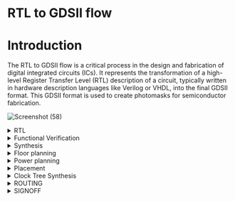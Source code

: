 # RTL to GDSII flow 
   
# Introduction 

The RTL to GDSII flow is a critical process in the design and fabrication of digital integrated circuits (ICs). It represents the transformation of a high-level Register Transfer Level (RTL) description of a circuit, typically written in hardware description languages like Verilog or VHDL, into the final GDSII format. This GDSII format is used to create photomasks for semiconductor fabrication.

![Screenshot (58)](https://github.com/user-attachments/assets/0898c72b-074f-4586-99cf-402df254dbf5)

</details><details>
  <summary>RTL</summary>
   
## 1. RTL(Register Transfer Level) :
* Code involves describing the digital logic of a circuit in terms of data flows and the operations performed on data using an HDL(hardware description language) ex: Verilog, Systemverilog, VHDL.
* Example: A simple RTL Verilog Code of a Inverter shown Below:

   ![Screenshot (59)](https://github.com/user-attachments/assets/ed54d7ce-20dc-4ae7-91f5-a0de1aa03513)

</details><details>
  <summary>Functional Verification</summary>
   
## 2. Functional Verification :
* The primary goal of functional verification is to confirm that the design, described using an HDL like Verilog or VHDL, correctly implements the specified functionality.
* This involves checking that the design meets all the requirements and specifications without any logical errors using tools such as Modelsim ,QuestaSim, Xcelium,etc.
* For Functional Verification we require the Design files and the Testbench of the Design written in HDL like Verilog or VHDL Through which we can generate a Waveform to
verify the functionality of the Design is correctly implemented as written in the Code.

#### Output:

![Screenshot (64)](https://github.com/user-attachments/assets/270acce3-4864-4092-aa52-fe97f675fb12)

</details><details>
  <summary>Synthesis</summary>
   
## 3. Synthesis :
* Synthesis is a physical design Process where a high-level Hardware Description Language (HDL) description (such as Verilog or VHDL) is transformed into a lower-level representation that can be implemented on hardware.
* This process is essential for converting abstract designs into concrete implementations on FPGAs (Field-Programmable Gate Arrays) or ASICs (Application-Specific Integrated Circuits).
#### Goals of Doing Synthesis: 
To get a gate level Netlist, Logic optimization, Logic Equivalence between RTL and Netlist, Inserting clock gates if needed, Meet Timing .

#### Logic Synthesis:
The process by which RTL is converted to an equivalent circuit as interconnection of logic gates.

#### RTL to Netlist Flow:

![Screenshot (60)](https://github.com/user-attachments/assets/e5110d07-bd43-4001-b145-37132b581305)

A netlist is a detailed description of the components in an electronic circuit and the connections between them.

### Constraints:
Constraints are specific requirements of a design that needs to be honored or
attempted to be honored by the CAD tools. They play a critical role in guiding the
design flow, from initial synthesis and optimization stages to final physical
implementation and verification, ensuring that the designed circuit meets its intended
functionality and performance goals. 

Something that the EDA tool cannot determine on
its own such as -
1) Time at which input arrives at the Die/Chip boundary.
2) Load that has to be driven by the output.
3) Transition time for the inputs.
4) Clock frequency, false paths, exceptions, etc

### Clock Skew:
The instantaneous difference between the arrival of a clock signal at any two Flipflops
is called ‘skew’. Skew should be minimum or zero ideally. Skew is of two types
Positive Skew and Negative Skew.
* Positive Skew : It captures clock coming later than launch clock.
* Negative skew : It captures clock coming earlier than launch clock.
* Local Skew : The difference in arrival of clock at pins of two consecutive sequential
elements.
* Global skew : The difference between shortest clock path delay and longest clock path
delay reaching two sequential elements for a clock domain.
* Zero Skew : When all flops get the clock edge with the same delay (ideal) relative to
each other.

### Clock Sources :

Two types of clock sources-
* Primary clock sources : waveform independent of other clock sources in that design.
* Derived clock sources : waveform depends on other clock sources.

Master clock : clock from which we derive another clock is known as the master clock
of the derived clock . CS1 is the master clock source of CS2.

### Clock Latency :
The Total time a clock signal takes to propagate from clock source to a specific register
clock pin.Clock latency comprises two components - clock source latency(off-chip) and
clock network latency(on-chip).

Clock latency = Source latency + Network latency (insertion delay)

### Virtual Clocks :
A virtual clock is a clock that exists but is not associated with any pin or port of the
design. It is used as a reference in STA analysis to specify input and output delays
relative to a clock.

### Clock Transition:
Clock transition, also known as clock edge rate or clock slew, refers to the time it takes
for a clock signal to transition from one logic level to another. Specifically, it measures
the time required for the clock signal to rise from a low logic level to a high logic level
(rise time) or to fall from a high logic level to a low logic level (fall time).

### Clock Jitters :
Clock jitter refers to the variations or deviations in the timing of a clock signal's edges
from their ideal positions. It is the variation of the clock period from edge to edge. It
can vary +/- jitter
value. Clock jitter can be caused by a variety of factors, including power supply noise,
temperature variations, electromagnetic interference, and imperfections in the clock
generation circuitry.

### Clock Uncertainty :
The time difference between the arrivals of clock signals at registers in one clock
domain or between domains. It allows us to specify the expected clock setup or hold
uncertainty associated with jitter, skew, and a guard band(margin).

### Load Specifications :
"Load specifications" are used to define the capacitive load that a particular signal or
port must drive. This is important for timing analysis, power analysis, and ensuring the
design meets its performance targets.

### False Paths:
By setting up false paths, you help the synthesis and timing analysis tools to ignore
non-critical paths that do not impact the functional timing of the circuit, thereby
streamlining the design process and focusing optimization efforts on the truly critical
paths.

### Group Paths:
By grouping paths, you can apply specific constraints, analyze them more effectively,
and simplify the overall timing analysis process. There are certain application to specific
path groups -
* Input to Register (I2R): groups all paths that start from any input port and end
at any register. These paths are critical for analyzing the timing of data entering
the design and being captured by registers.
* Register to Output (R2O): groups all paths that start from any register and end
at any output port. These paths are essential for timing analysis of data being
output from the design after being processed.
* Register to Register (R2R): groups all paths that start from any register and
end at any other register. These paths are critical for internal timing analysis,
ensuring that data moves correctly between registers within the design.
* Input to Output (I2O): groups all paths that start from any input port and end
at any output port.
These paths might represent combinational paths that do not involve registers.

### I/O Constraints:
Set_input_delay and set_output_delay commands are used to specify the delay
at input port and delay from the output port to the next off-chip flop with
respect to launch clock.

#### Output netlist:

![Screenshot (65)](https://github.com/user-attachments/assets/28755a60-465d-417d-9255-ab7ea88b263f)

 </details><details>
  <summary>Floor planning</summary>
    
## 4. Floor planning 

Floor planning is the initial stage of chip design, determining the chip's width, height,
and overall area. It involves defining the core and die areas, placing macros, and
establishing blockages and halos.

### Objectives of Floor Plan
* Minimize the area.
* Minimize the timing.
* Reduce the wire length.
* Making routing easy.

### Key Aspects of Floor Planning
#### 1. Defining Core Area
  * Determine the shape and size of the block/partition.
  *  Create voltage areas for low-power or multi-voltage designs.
  *   Establish IO pad/pin areas and placement.
#### 2. Macro Placement
  * acros are generally placed near the core boundary to minimize routing and
power complexity and improve signal integrity.
  *  aintain proper spacing between macros for routing channels.
#### 3. Blockages and Halos
  * Placement Blockages:
      * Prevent placement tools from placing cells in specific regions.
      * Hard Blockage: No cells allowed.
      * Soft Blockage: Only buffers are permitted.
      * Partial Blockage: Percentage-based cell allowance.
  * Routing Blockages:
    * Prevent routing in specific regions.
    * Signal Blockage: Block data and clock signals, but allow power nets.
  * Halo (Keep-Out Region):
    * Surround macros to prevent other cells from being placed nearby.
    * Halos can overlap and move with macros.
#### 4. Adding Pre-Placed Cells
  * Place critical cells (like PLL, voltage regulators, and clock circuits) before actual
placement and routing.
  * Surround critical cells with decoupling capacitors to improve reliability and
efficiency

#### Output:

![Screenshot (63)](https://github.com/user-attachments/assets/0208cb2a-7a61-491c-94d8-61996730e19a)


</details><details>
  <summary>Power planning</summary>
   
## 5. Power planning

Power planning is a critical stage in the physical design flow of integrated circuits (ICs),
creating an efficient and reliable power distribution throughout the chip

### Objectives
* Reliable power delivery
* Thermal management

#### Power pad placement
Power pads are strategically placed on the chip to facilitate external power
connections. These pads must be located to minimize the distance between power
sources and areas of high power consumption. Proper placement is crucial to reduce
the resistance and inductance in the power delivery path, thereby ensuring a stable
power supply.

#### Power Ring Creation
Power rings are implemented around critical areas, such as the core logic blocks, to
provide a stable and reliable power supply. These rings typically include VDD (power)
and VSS (ground) connections and help in distributing power efficiently within the
core regions. Power rings also play a role in minimizing voltage drops and enhancing
the overall robustness of the power network.

#### Power Rail Routing
Within the standard cells and macroblocks, power rails are routed to ensure that power
is delivered to all individual components. This routing needs to be optimized to reduce
resistance and inductance, ensuring minimal power loss and efficient power
distribution across the chip. reduce and give points

#### Rings
Circulate power around the chip, ensuring uniform distribution to different sections.

#### Stripes
Transports power from the rings across the chip, maintaining consistent voltage levels
and connectivity between different power domains.

#### Rails
Provide direct connections between the chip's VDD and VSS and the standard cells
VDD and VSS, facilitating stable power delivery and signal integrity.

#### Trunks
Links the pads directly to the power rings, enabling efficient power transfer from
external sources to internal power distribution networks within the chip.

#### Output:

![Screenshot (61)](https://github.com/user-attachments/assets/5a116da5-6cac-472e-81bb-4f28b46256e9)

![Screenshot (62)](https://github.com/user-attachments/assets/55b6198e-96bf-46aa-9513-ad8ed7ea4b9f)

</details><details>
  <summary>Placement</summary>

## 6. Placement
Placement is the process of placing all the standard cells from the Netlist into the core
area.

### Goals of placement
* Timing, area and power optimization
* Minimize congestion and congestion hotspots
* Minimum cell density, pin density
* No timing DRV’s (Design Rule Violations)

### Placement Procedure Overview
#### 1. Pre-Placement Checks
   * Netlist should be clean.
   * Floorplan DEF should be good
      * Proper Pin placement
      * Macros and pre-placed cells should be in fix.
      * Power routes should be free of DRCs
#### 2. Place various Physical Only Cells like end-cap cells, well-tap cells, IO buffers, antenna diodes, and spare cells.
#### 3. Global Placement
All the cells are placed arbitrarily in the ASIC core, but they are not legally placed
(fixed location not assigned) within standard cell row.
#### 4. Legalization
Ensures that final placement is legal and there is no Placement constraint violation.
#### 5. High Fanout Net Synthesis
Some of the nets will have very high number of fanouts like Reset, Scan Enable
etc... But, there is a restriction for maximum fanout in timing constraints.
#### 6. Scan Chain Reordering
Creating a fresh scan chain routes by connecting the flops which are near to each
other. There is no requirement to check whether the flops are functionally talking
or not talking for scan chains.
#### 7. Timing/Power Optimization

#### Congestion 
* When the number of routing tracks available for routing in a given location is less than
the number necessary, the area is considered congested.
* Congestion = Available routing tracks – Required routing tracks

#### Slack
Slack is the difference between a path's required time and arrival time. For timing path
slack determines if the design is working at the specified speed or frequency.
Zero slack means that the design is critically working at the desired frequency.
Slack has to be positive always and negative slack indicates a violation in timing.

#### Skew
Skew is the difference of arrival times of clock edge at the clock pins of adjacent flops.
Skew affects the both setup and hold times.

#### Slew
Slew is transition time of the signal to change its state from logic 1 to logic 0. It is
associated with the rise time and fall time of signal.

#### output

![place](https://github.com/user-attachments/assets/bd5e07a4-53f2-4663-abe8-af177cd3a2e7)

![Screenshot (66)](https://github.com/user-attachments/assets/7bfcf956-6503-45c7-b06a-f15090bf8c47)

#### DRV Violations are observed:

![Screenshot (67)](https://github.com/user-attachments/assets/7359653c-e922-46be-8e24-97115929b280)

#### Design Optimization to remove DRV Violations
* ECO > Optimize Design
* In the Optimization Window, select the following
* Choose Design Stage - Pre CTS
* Optimization type - Setup
* Select all three Design Rule Violation.

![Screenshot (68)](https://github.com/user-attachments/assets/0685a727-7030-4f3f-a461-42b27a7c45c7)

#### Analyzing Congestion
* Route > NanoRoute > Analyze Congestion

 #### When Congestion Effort is Low

   ![Screenshot (71)](https://github.com/user-attachments/assets/7373d668-f430-4cf1-ae3c-a96b07aa0bb3)
   
   Routing Overflow: 0.03% H and 0.00% V

  #### When Congestion Effort is Medium

   ![Screenshot (72)](https://github.com/user-attachments/assets/1ae84819-55f5-4575-b7bb-db235b169590)
   
   Routing Overflow: 0.02% H and 0.00% V

  #### When Congestion Effort is high
  Routing Overflow: 0.00% H and 0.00% V
   No Overflow Observed.

</details><details>
  <summary>Clock Tree Synthesis</summary>
   
## 7. Clock Tree Synthesis
CTS is the process of connecting the clock from clock port to the clock pin of
sequential cells in the design by maintaining minimum insertion delay and balancing
the skew between the cells using clock inverters and clock buffers.

### CTS Goals
* Minimum Skew
*  Minimum Insertion delay
*  Complete the clock tree with no DRV (Tran, cap and fanout) violations.
*  No timing violations (Setup and Hold)

### CTS Procedure Overview

#### Pre CTS Checks
* Placement – Completed
* Power ground nets – Pre Routed
* Estimated Congestion – acceptable
* Estimated Timing – acceptable (~ 0ns slack)
* imated Max Tran/Cap – No violations
* High Fanout Nets
* Logical / physical library should have special clock cells (clkBuf or clkInv)

#### Clustering:
Depending on the geometry locations, the skew groups are being created as per
the description in SPEC file.
#### DRV Fixing:
At this stage, DRVs (max_tran, max_cap, max_length, max_fanout) are fixed.
#### Insertion Delay Reduction:
At this stage, insertion delay is minimized as much as possible, which is one of our
main goals for the Clock Tree Synthesis.
#### Balancing:
The main balancing happens at this stage with the help of different clock buffers
and inverters.
#### Routing of clock tree:
During this step, tool will route all the clock tree nets using a Nanoroute engine.
#### Post Conditioning:
At this stage, again DRVs will be checked and if required then it will be fixed.

### Clock
A signal with constant rise and fall with ideally equal width (50% rise and 50% fall of the
signal width) helps to control data propagation through the clock elements like Flip
Flop, Latches etc. The clock source mostly present in the top-level design and from
there propagation happens. PLL, Oscillator like constant sources are being used
normally in designs to get the clock.

### Types of Clock Tree Structures
Different structures are available to build clock tree to maintain minimum insertion
delay and balance the skew.
A few clock tree structures are:
* H – Tree structure
* X – Tree structure
* Geometric Matching Algorithm (GMA)
* Pi Tree structure
* Fishbone

#### Output:

run in script mode
      
      source cts.tcl

   ![Screenshot (73)](https://github.com/user-attachments/assets/3762f38f-4521-455f-a5f5-1f7bfea7e5b9)

No Setup Violations, because both WNS and TNS are Positive.

   ![Screenshot (74)](https://github.com/user-attachments/assets/d97db92b-d253-4d46-a0c3-e6e337c809a0)

If there are DRV Violations, follow ECO method as we did in placement

</details><details>
  <summary>ROUTING</summary>
   
## 8. ROUTING
Routing is the process of creating physical connections between or among the signal
pins by following the DRC rules and also after routing timing (setup and hold) have to
meet.

### Types of Routing:
* Pre routing – also known as power routing which comes under power planning.
* Clock routing – it can be done while building the clock tree in CTS stage.
* Signal routing – it is the stage after CTS.

### Goals of Routing:
* Minimize the total interconnect or wire length and vias.
* Complete the routing within the area of the design.
* No DRC violations.
* Meeting the timing.
* No LVS errors

### Tasks performed by signal routing:
* Global routing.
* Track assignment.
* Detailed routing.
* Search and repair.

#### Output

![Screenshot (75)](https://github.com/user-attachments/assets/2ae8e009-077f-49bb-b43b-fe060000fcf5)

#### Post Routing timing optimization
Timing >> Report Timing

setup violations:

![Screenshot (76)](https://github.com/user-attachments/assets/cdcfd728-60d5-4e6d-bedc-313bfe1f7e60)

hold violations:

![Screenshot (77)](https://github.com/user-attachments/assets/a454b21c-ee76-4a09-bde7-f258c1c651a9)

#### Filler cells in empty core area

In innovus window click Place >> Physical cell >> Add Filler

![Screenshot (78)](https://github.com/user-attachments/assets/90778ca8-7804-4885-b3f7-c6d4b3b519b9)

Add all the cells to the Selectable Cell List

</details><details>
  <summary>SIGNOFF</summary>

## 9. SIGNOFF
Signoff is the process of verifying the design at the final stage before going to the tape
out. Clean signoff reports are the green signal to the fabrication because clean reports
ensure the design satisfies all the required specifications and constraints at the final
stage.

### The major checks of signoff include:
### STA (Static Timing Analysis):
STA's main agenda is to make sure that signals propagate through the design
within specified time constraints. During STA the tool divides the entire design
circuit into 4 sets of timing paths, which are in2reg, reg2reg, reg2out, and in2out.
Then analyses the delay of signal paths in the circuit. By considering these delays,
the analysis determines the worst-case and best-case timings for various paths.
This information is important to make sure that the design functions properly
and meets all performance requirements (like clock frequency and setup/ hold
timings).
Tool: Tempus.

### IR Drop Analysis:
IR drop is also known as voltage drop. Due to the internal resistance of metal of
the power delivery network there could be a drop in voltage. This is becoming
more critical as design complexity increases. An IR drop can lead to variations in
supply voltage levels in the design, which causes performance degradation,
functionality errors and even complete failures. Excessive IR drop can result in
slower circuit operation, reduced noise margins and timing violations.
Tool: Voltus.

### EM Analysis:
EM means electromigration. It refers to the phenomenon where the movement
of metal atoms within the conductor is induced by the flow of high current
densities. This causes the metal atoms to break or short with nearby metal. This
will create issues like increased resistance, altered signal propagation, and
eventually, circuit malfunction or complete failure. So, designers take care of this
issue and they follow certain strategies to fix this effect.
Tool: Voltus.

### Physical Verification:
Physical verification ensures the correctness of the layout before manufacturing.
During this stage, tool analyses the design layout data against the set of
predefined design rules, which can cover various aspects such as minimum
feature sizes, metal spacing, metal density, LVS, and more. By performing this
stage, designers can identify the critical issues early in the design, reducing the
risk of costly manufacturing errors and post fabrication failures.
Tool: Calibre.

#### Output:

![Screenshot (79)](https://github.com/user-attachments/assets/beec253e-9e3d-4d51-9831-48084607ae20)

![Screenshot (80)](https://github.com/user-attachments/assets/7a5061ea-1535-42d0-819c-dd1b05c8864e)

![Screenshot (82)](https://github.com/user-attachments/assets/2d6e959e-6692-4d3c-9f57-a121c6d0f5dd)

![Screenshot (83)](https://github.com/user-attachments/assets/5aadd0f0-e309-4cd6-9ede-9b377e74446e)

![Screenshot (85)](https://github.com/user-attachments/assets/b6eac1c2-eee3-4f0b-80a4-0727b3e335b6)

![Screenshot (86)](https://github.com/user-attachments/assets/ea6641bf-0da7-402c-a5ff-d7df8102694f)

![Screenshot (87)](https://github.com/user-attachments/assets/d2decee0-e922-4513-aa7e-93acc4c61189)

